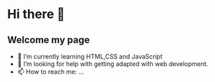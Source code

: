# Hi there 👋
## Welcome my page
- 🌱 I’m currently learning HTML,CSS and JavaScript
- 🤔 I’m looking for help with getting adapted with web development.
- 📫 How to reach me: ...

<!--
**hserdogan94/hserdogan94** is a ✨ _special_ ✨ repository because its `README.md` (this file) appears on your GitHub profile.

Here are some ideas to get you started:

- 🔭 I’m currently working on ...
- 🌱 I’m currently learning ...
- 👯 I’m looking to collaborate on ...
- 🤔 I’m looking for help with ...
- 💬 Ask me about ...
- 📫 How to reach me: ...
- 😄 Pronouns: ...
- ⚡ Fun fact: ...
-->
